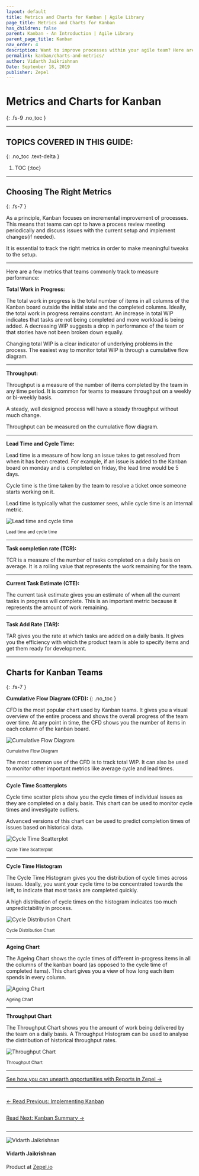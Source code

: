 ```yaml
---
layout: default
title: Metrics and Charts for Kanban | Agile Library
page_title: Metrics and Charts for Kanban
has_children: false
parent: Kanban - An Introduction | Agile Library
parent_page_title: Kanban
nav_order: 4
description: Want to improve processes within your agile team? Here are kanban metrics you should track and charts you should follow.
permalink: kanban/charts-and-metrics/
author: Vidarth Jaikrishnan
Date: September 18, 2019
publisher: Zepel
---
```


# Metrics and Charts for Kanban
{: .fs-9 .no_toc }

---

## TOPICS COVERED IN THIS GUIDE:
{: .no_toc .text-delta }

1. TOC
{:toc}

---

## Choosing The Right Metrics
{: .fs-7 }

As a principle, Kanban focuses on incremental improvement of processes. This means that teams can opt to have a process review meeting periodically and discuss issues with the current setup and implement changes(if needed).

It is essential to track the right metrics in order to make meaningful tweaks to the setup. 

---

Here are a few metrics that teams commonly track to measure performance:

**Total Work in Progress:**

The total work in progress is the total number of items in all columns of the Kanban board outside the initial state and the completed columns. Ideally, the total work in progress remains constant. An increase in total WIP indicates that tasks are not being completed and more workload is being added. A decreasing WIP suggests a drop in performance of the team or that stories have not been broken down equally. 

Changing total WIP is a clear indicator of underlying problems in the process. The easiest way to monitor total WIP is through a cumulative flow diagram.

---

**Throughput:**

Throughput is a measure of the number of items completed by the team in any time period. It is common for teams to measure throughput on a weekly or bi-weekly basis. 

A steady, well designed process will have a steady throughput without much change.

Throughput can be measured on the cumulative flow diagram. 

---

**Lead Time and Cycle Time:**

Lead time is a measure of how long an issue takes to get resolved from when it has been created. For example, if an issue is added to the Kanban board on monday and is completed on friday, the lead time would be 5 days.  

Cycle time is the time taken by the team to resolve a ticket once someone starts working on it. 

Lead time is typically what the customer sees, while cycle time is an internal metric. 

![Lead time and cycle time](/agile/assets/uploads/lead-cycle-time.png)
<div class="caption">
<small>Lead time and cycle time</small>
</div>

---

**Task completion rate (TCR):**

TCR is a measure of the number of tasks completed on a daily basis on average. It is a rolling value that represents the work remaining for the team. 

---

**Current Task Estimate (CTE):**

The current task estimate gives you an estimate of when all the current tasks in progress will complete. This is an important metric because it represents the amount of work remaining. 

---

**Task Add Rate (TAR):**

TAR gives you the rate at which tasks are added on a daily basis. It gives you the efficiency with which the product team is able to specify items and get them ready for development.

---

## Charts for Kanban Teams
{: .fs-7 }

**Cumulative Flow Diagram (CFD):**
{: .no_toc }

CFD is the most popular chart used by Kanban teams. It gives you a visual overview of the entire process and shows the overall progress of the team over time. At any point in time, the CFD shows you the number of items in each column of the kanban board. 

![Cumulative Flow Diagram](/agile/assets/uploads/cfd.png)
<div class="caption">
<small>Cumulative Flow Diagram</small>
</div>

The most common use of the CFD is to track total WIP. It can also be used to monitor other important metrics like average cycle and lead times. 

---

**Cycle Time Scatterplots**

Cycle time scatter plots show you the cycle times of individual issues as they are completed on a daily basis. This chart can be used to monitor cycle times and investigate outliers. 

Advanced versions of this chart can be used to predict completion times of issues based on historical data.

![Cycle Time Scatterplot](/agile/assets/uploads/cycle-time-scatterplot.png)
<div class="caption">
<small>Cycle Time Scatterplot</small>
</div>

---

**Cycle Time Histogram**

The Cycle Time Histogram gives you the distribution of cycle times across issues. Ideally, you want your cycle time to be concentrated towards the left, to indicate that most tasks are completed quickly. 

A high distribution of cycle times on the histogram indicates too much unpredictability in process. 

![Cycle Distribution Chart](/agile/assets/uploads/cycle-distribution-chart.png)
<div class="caption">
<small>Cycle Distribution Chart</small>
</div>

---

**Ageing Chart**

The Ageing Chart shows the cycle times of different in-progress items in all the columns of the kanban board (as opposed to the cycle time of completed items). This chart gives you a view of how long each item spends in every column. 

![Ageing Chart](/agile/assets/uploads/ageing-chart.png)
<div class="caption">
<small>Ageing Chart</small>
</div>

---

**Throughput Chart**

The Throughput Chart shows you the amount of work being delivered by the team on a daily basis. A Throughput Histogram can be used to analyse the distribution of historical throughput rates.

![Throughput Chart](/agile/assets/uploads/throughput-chart.png)
<div class="caption">
<small>Throughput Chart</small>
</div>

---

<div class="highlight-row">
<div class="highlight-column">
<div class="highlight-card">
    <div class="highlight-container">
        <a href="https://zepel.io/features/reports/?utm_source=agilelibrary&utm_medium=bottom-cta&utm_campaign=kanbanmetrics" target="_blank">
        <p class="highlight-card-title">See how you can unearth opportunities with Reports in Zepel  →</p>
        </a>    
    </div>
</div>
</div>
</div>

---

<div class="row">
<div class="column">
<div class="card">
  <div class="container">
    <a href="{{ site.url }}{{ site.baseurl }}{% link agile/kanban-setup-and-implementation.md %}">
    <p class="card-title">←  Read Previous: Implementing Kanban</p> 
    </a>
  </div>
</div>
</div>

<div class="column">
<div class="card">
  <div class="container">
    <a href="{{ site.url }}{{ site.baseurl }}{% link agile/kanban-summary.md %}">
    <p class="card-title">Read Next: Kanban Summary  →</p>
    </a>
  </div>
</div>
</div>
</div>

---

<div class="row">
  <div class="column">
    <div class="author-card">
      <img class="author-profile-image" src="/agile/assets/uploads/vidarth.png" alt="Vidarth Jaikrishnan">
      <div class="author-card-content">
        <h4 class="author-card-name">Vidarth Jaikrishnan</h4>
        <p>Product at <a href="https://zepel.io/">Zepel.io</a></p>
      </div>
    </div>
  </div>
</div>